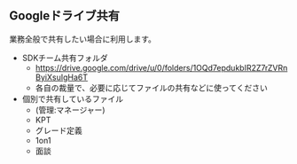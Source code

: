 ##  Googleドライブ共有
業務全般で共有したい場合に利用します。

- SDKチーム共有フォルダ
  - https://drive.google.com/drive/u/0/folders/1OQd7epdukbIR2Z7rZVRnByiXsuIgHa6T
  - 各自の裁量で、必要に応じてファイルの共有などに使ってください
- 個別で共有しているファイル
  - (管理:マネージャー)
  - KPT
  - グレード定義
  - 1on1
  - 面談
